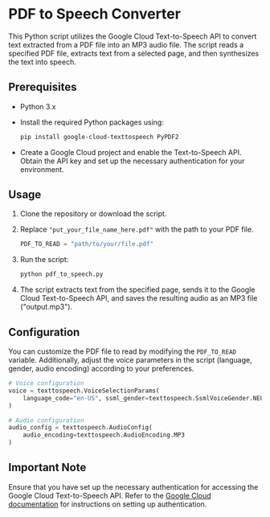 # PDF to Speech Converter

This Python script utilizes the Google Cloud Text-to-Speech API to convert text extracted from a PDF file into an MP3 audio file. The script reads a specified PDF file, extracts text from a selected page, and then synthesizes the text into speech.

## Prerequisites

- Python 3.x
- Install the required Python packages using:

    ```bash
    pip install google-cloud-texttospeech PyPDF2
    ```

- Create a Google Cloud project and enable the Text-to-Speech API. Obtain the API key and set up the necessary authentication for your environment.

## Usage

1. Clone the repository or download the script.
2. Replace `"put_your_file_name_here.pdf"` with the path to your PDF file.

    ```python
    PDF_TO_READ = "path/to/your/file.pdf"
    ```

3. Run the script:

    ```bash
    python pdf_to_speech.py
    ```

4. The script extracts text from the specified page, sends it to the Google Cloud Text-to-Speech API, and saves the resulting audio as an MP3 file ("output.mp3").

## Configuration

You can customize the PDF file to read by modifying the `PDF_TO_READ` variable. Additionally, adjust the voice parameters in the script (language, gender, audio encoding) according to your preferences.

```python
# Voice configuration
voice = texttospeech.VoiceSelectionParams(
    language_code="en-US", ssml_gender=texttospeech.SsmlVoiceGender.NEUTRAL
)

# Audio configuration
audio_config = texttospeech.AudioConfig(
    audio_encoding=texttospeech.AudioEncoding.MP3
)
```

## Important Note

Ensure that you have set up the necessary authentication for accessing the Google Cloud Text-to-Speech API. Refer to the [Google Cloud documentation](https://cloud.google.com/text-to-speech/docs/quickstart) for instructions on setting up authentication.
